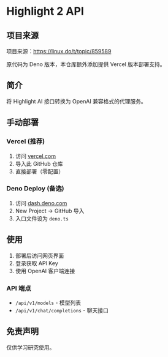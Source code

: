 # Highlight 2 API

## 项目来源

项目来源：https://linux.do/t/topic/859589

原代码为 Deno 版本，本仓库额外添加提供 Vercel 版本部署支持。

## 简介

将 Highlight AI 接口转换为 OpenAI 兼容格式的代理服务。

## 手动部署

### Vercel (推荐)
1. 访问 [vercel.com](https://vercel.com)
2. 导入此 GitHub 仓库
3. 直接部署（零配置）

### Deno Deploy (备选)
1. 访问 [dash.deno.com](https://dash.deno.com)
2. New Project → GitHub 导入
3. 入口文件设为 `deno.ts`

## 使用

1. 部署后访问网页界面
2. 登录获取 API Key
3. 使用 OpenAI 客户端连接

### API 端点

- `/api/v1/models` - 模型列表
- `/api/v1/chat/completions` - 聊天接口

## 免责声明

仅供学习研究使用。